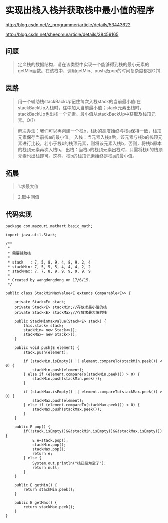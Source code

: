 # 实现出栈入栈并获取栈中最小值的程序

http://blog.csdn.net/z_programmer/article/details/53443622

http://blog.csdn.net/sheepmu/article/details/38459165

## 问题
> 定义栈的数据结构，请在该类型中实现一个能够得到栈的最小元素的getMin函数。在该栈中，调用getMin、push及pop的时间复杂度都是O(1).

## 思路
> 用一个辅助栈stackBackUp记住每次入栈stack的当前最小值:在stackBackUp入栈时，往中加入当前最小值；stack元素出栈时，stackBackUp也出栈一个元素。最小值从stackBackUp中获取及栈顶元素。O(1)

>  解决办法：我们可以再创建一个栈b，栈b的高度始终与栈a保持一致，栈顶元素保存当前栈a的最小值。
>  入栈：当元素入栈a后，该元素与栈b的栈顶元素进行比较，若小于栈b的栈顶元素，则将该元素入栈b，否则，将栈b原本的栈顶元素再次入栈b。
>  出栈：当栈a的栈顶元素出栈时，只需将栈b的栈顶元素也出栈即可。这样，栈b的栈顶元素始终是栈a的最小值。

## 拓展
> 1.求最大值

> 2.取中间值

## 代码实现
```
package com.mazouri.mathart.basic_math;

import java.util.Stack;

/**
 * 
 * 需要辅助栈
 *
 * stack   : 7, 5, 8, 9, 4, 8, 9, 2, 4
 * stackMin: 7, 5, 5, 5, 4, 4, 4, 2, 2
 * stackMax: 7, 7, 8, 9, 9, 9, 9, 9, 9
 *
 * Created by wangdongdong on 17/6/15.
 */

public class StackMinMaxValue<E extends Comparable<E>> {

    private Stack<E> stack;
    private Stack<E> stackMin;//存放求最小值的栈
    private Stack<E> stackMax;//存放求最大值的栈

    public StackMinMaxValue(Stack<E> stack) {
        this.stack= stack;
        stackMin= new Stack<>();
        stackMax= new Stack<>();
    }

    public void push(E element) {
        stack.push(element);

        if (stackMin.isEmpty() || element.compareTo(stackMin.peek()) < 0) {
            stackMin.push(element);
        } else if (element.compareTo(stackMin.peek()) > 0) {
            stackMin.push(stackMin.peek());
        }

        if (stackMax.isEmpty() || element.compareTo(stackMax.peek()) > 0) {
            stackMax.push(element);
        } else if (element.compareTo(stackMax.peek()) < 0) {
            stackMax.push(stackMax.peek());
        }
    }

    public E pop() {
        if(!stack.isEmpty()&&!stackMin.isEmpty()&&!stackMax.isEmpty()) {
            E e=stack.pop();
            stackMin.pop();
            stackMax.pop();
            return e;
        } else {
            System.out.println("栈已经为空了");
            return null;
        }
    }

    public E getMin() {
        return stackMin.peek();
    }

    public E getMax() {
        return stackMax.peek();
    }
}
```




